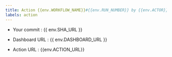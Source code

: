 ```yaml
---
title: Action {{env.WORKFLOW_NAME}}#{{env.RUN_NUMBER}} by {{env.ACTOR}}
labels: action
---
```

- Your commit : {{ env.SHA_URL }}

- Dashboard URL : {{ env.DASHBOARD_URL }}

- Action URL : {{env.ACTION_URL}}